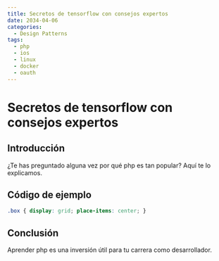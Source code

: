 ```yaml
---
title: Secretos de tensorflow con consejos expertos
date: 2034-04-06
categories:
  - Design Patterns
tags:
  - php
  - ios
  - linux
  - docker
  - oauth
---
```


# Secretos de tensorflow con consejos expertos

## Introducción

¿Te has preguntado alguna vez por qué php es tan popular? Aquí te lo explicamos.

## Código de ejemplo

```css
.box { display: grid; place-items: center; }
```

## Conclusión

Aprender php es una inversión útil para tu carrera como desarrollador.